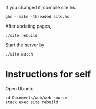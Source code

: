 If you changed it, compile site.hs.

    ghc --make -threaded site.hs

After updating pages, 

    ./site rebuild

Start the server by

	./site watch

# Instructions for self

Open Ubuntu.

	cd Documents/web/web-source
	stack exec site rebuild
